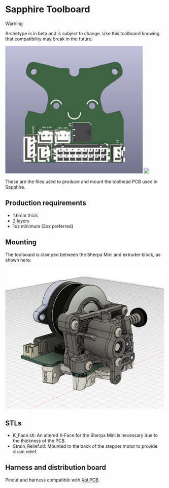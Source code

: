 # Sapphire Toolboard

> [!WARNING]
> Archetype is in beta and is subject to change. Use this toolboard knowing that compatibility may break in the future.

<p float="left">
  <img src="../Images/Toolboard_Render.png" height="400">
  <img src="../Images/Toolboard.png" height="400">
</p>

These are the files used to produce and mount the toolhead PCB used in Sapphire.

## Production requirements

* 1.6mm thick
* 2 layers
* 1oz minimum (2oz preferred)

## Mounting

The toolboard is clamped between the Sherpa Mini and extruder block, as shown here:

<img src="../Images/Toolboard_Mounting.png" width="500">

## STLs

* K_Face.stl: An altered K-Face for the Sherpa Mini is necessary due to the thickness of the PCB.
* Strain_Relief.stl: Mounted to the back of the stepper motor to provide strain relief.

## Harness and distribution board

Pinout and harness compatible with [Xol PCB](https://github.com/ruiqimao/VoronStuff/tree/main/Xol_PCB).
